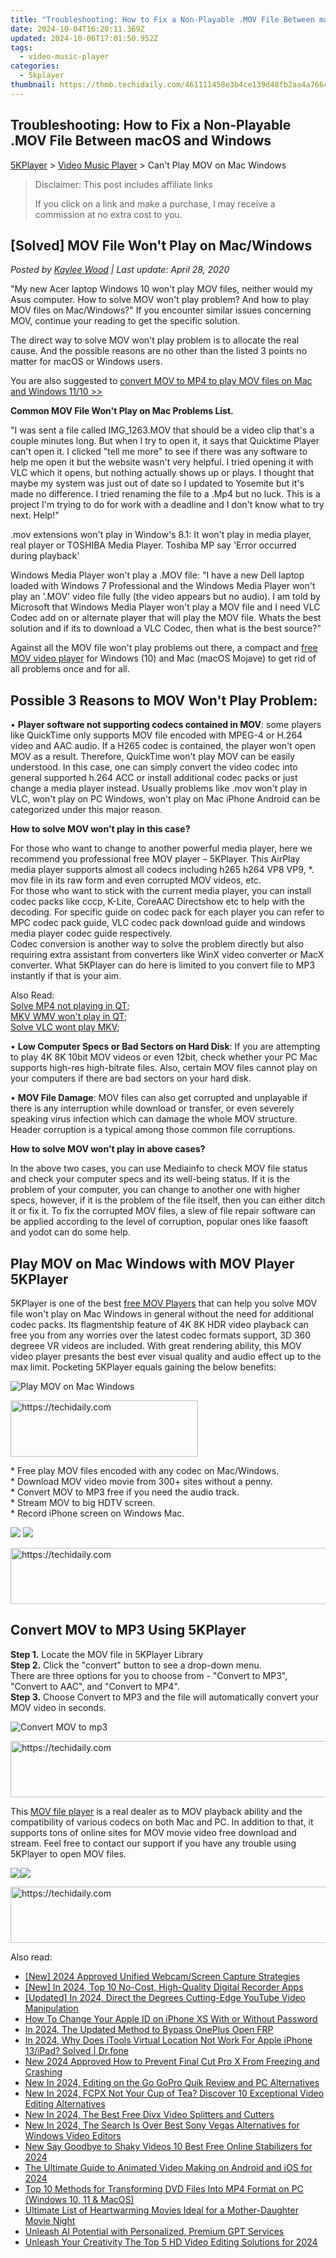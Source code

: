 ```yaml
---
title: "Troubleshooting: How to Fix a Non-Playable .MOV File Between macOS and Windows"
date: 2024-10-04T16:20:11.369Z
updated: 2024-10-06T17:01:50.952Z
tags:
  - video-music-player
categories:
  - 5kplayer
thumbnail: https://thmb.techidaily.com/461111458e3b4ce139d48fb2aa4a766468aa7e6bd6d3f1e4f995324a2a411619.jpg
---
```


## Troubleshooting: How to Fix a Non-Playable .MOV File Between macOS and Windows

[5KPlayer](https://tools.techidaily.com/5kplayer/products/) \> [Video Music Player](https://tools.techidaily.com/5kplayer/video-music-player/) \> Can't Play MOV on Mac Windows

>  Disclaimer: This post includes affiliate links
>
>  If you click on a link and make a purchase, I may receive a commission at no extra cost to you.
>

## \[Solved\] MOV File Won't Play on Mac/Windows

 _Posted by [Kaylee Wood](https://www.quora.com/profile/Amanda-Hu-21) | Last update: April 28, 2020_

"My new Acer laptop Windows 10 won't play MOV files, neither would my Asus computer. How to solve MOV won't play problem? And how to play MOV files on Mac/Windows?" If you encounter similar issues concerning MOV, continue your reading to get the specific solution.

The direct way to solve MOV won't play problem is to allocate the real cause. And the possible reasons are no other than the listed 3 points no matter for macOS or Windows users.

You are also suggested to [convert MOV to MP4 to play MOV files on Mac and Windows 11/10 >>](https://tools.techidaily.com/winxdvd/products/)

**Common MOV File Won't Play on Mac Problems List.**

"I was sent a file called IMG\_1263.MOV that should be a video clip that's a couple minutes long. But when I try to open it, it says that Quicktime Player can't open it. I clicked "tell me more" to see if there was any software to help me open it but the website wasn't very helpful. I tried opening it with VLC which it opens, but nothing actually shows up or plays. I thought that maybe my system was just out of date so I updated to Yosemite but it's made no difference. I tried renaming the file to a .Mp4 but no luck. This is a project I'm trying to do for work with a deadline and I don't know what to try next. Help!"

.mov extensions won't play in Window's 8.1: It won't play in media player, real player or TOSHIBA Media Player. Toshiba MP say 'Error occurred during playback'

Windows Media Player won't play a .MOV file: "I have a new Dell laptop loaded with Windows 7 Professional and the Windows Media Player won't play an '.MOV' video file fully (the video appears but no audio). I am told by Microsoft that Windows Media Player won't play a MOV file and I need VLC Codec add on or alternate player that will play the MOV file. Whats the best solution and if its to download a VLC Codec, then what is the best source?"

Against all the MOV file won't play problems out there, a compact and [free MOV video player](https://tools.techidaily.com/5kplayer/video-music-player/) for Windows (10) and Mac (macOS Mojave) to get rid of all problems once and for all.

## Possible 3 Reasons to MOV Won't Play Problem:

• **Player software not supporting codecs contained in MOV**: some players like QuickTime only supports MOV file encoded with MPEG-4 or H.264 video and AAC audio. If a H265 codec is contained, the player won't open MOV as a result. Therefore, QuickTime won't play MOV can be easily understood. In this case, one can simply convert the video codec into general supported h.264 ACC or install additional codec packs or just change a media player instead. Usually problems like .mov won't play in VLC, won't play on PC Windows, won't play on Mac iPhone Android can be categorized under this major reason.

**How to solve MOV won't play in this case?**

For those who want to change to another powerful media player, here we recommend you professional free MOV player – 5KPlayer. This AirPlay media player supports almost all codecs including h265 h264 VP8 VP9, \*. mov file in its raw form and even corrupted MOV videos, etc.   
For those who want to stick with the current media player, you can install codec packs like cccp, K-Lite, CoreAAC Directshow etc to help with the decoding. For specific guide on codec pack for each player you can refer to MPC codec pack guide, VLC codec pack download guide and windows media player codec guide respectively.   
Codec conversion is another way to solve the problem directly but also requiring extra assistant from converters like WinX video converter or MacX converter. What 5KPlayer can do here is limited to you convert file to MP3 instantly if that is your aim. 

Also Read:   
[Solve MP4 not playing in QT](https://tools.techidaily.com/5kplayer/video-music-player/);   
[MKV WMV won't play in QT](https://tools.techidaily.com/5kplayer/video-music-player/);   
[Solve VLC wont play MKV](https://tools.techidaily.com/5kplayer/video-music-player/);

• **Low Computer Specs or Bad Sectors on Hard Disk**: If you are attempting to play 4K 8K 10bit MOV videos or even 12bit, check whether your PC Mac supports high-res high-bitrate files. Also, certain MOV files cannot play on your computers if there are bad sectors on your hard disk.

• **MOV File Damage**: MOV files can also get corrupted and unplayable if there is any interruption while download or transfer, or even severely speaking virus infection which can damage the whole MOV structure. Header corruption is a typical among those common file corruptions. 

**How to solve MOV won't play in above cases?**

In the above two cases, you can use Mediainfo to check MOV file status and check your computer specs and its well-being status. If it is the problem of your computer, you can change to another one with higher specs, however, if it is the problem of the file itself, then you can either ditch it or fix it. To fix the corrupted MOV files, a slew of file repair software can be applied according to the level of corruption, popular ones like faasoft and yodot can do some help. 

## Play MOV on Mac Windows with MOV Player 5KPlayer

5KPlayer is one of the best [free MOV Players](https://tools.techidaily.com/5kplayer/video-music-player/) that can help you solve MOV file won't play on Mac Windows in general without the need for additional codec packs. Its flagmentship feature of 4K 8K HDR video playback can free you from any worries over the latest codec formats support, 3D 360 degreee VR videos are included. With great rendering ability, this MOV video player presants the best ever visual quality and audio effect up to the max limit. Pocketing 5KPlayer equals gaining the below benefits:

![Play MOV on Mac Windows](https://www.5kplayer.com/video-music-player/img/mov-player-5kplayer.png) 

<!-- affiliate ads begin -->
<a href="https://aligracehair.sjv.io/c/5597632/2115916/19272" target="_top" id="2115916">
  <img src="//a.impactradius-go.com/display-ad/19272-2115916" border="0" alt="https://techidaily.com" width="300" height="90"/>
</a>
<img height="0" width="0" src="https://aligracehair.sjv.io/i/5597632/2115916/19272" style="position:absolute;visibility:hidden;" border="0" />
<!-- affiliate ads end -->

\* Free play MOV files encoded with any codec on Mac/Windows.  
 \* Download MOV video movie from 300+ sites without a penny.  
 \* Convert MOV to MP3 free if you need the audio track.  
 \* Stream MOV to big HDTV screen.  
 \* Record iPhone screen on Windows Mac.

[![](https://www.5kplayer.com/video-music-player/../button/freedownbackmac.png)](https://tools.techidaily.com/5kplayer/products/) [![](https://www.5kplayer.com/video-music-player/../button/freedownwhitewin.png)](https://tools.techidaily.com/5kplayer/products/) 

<!-- affiliate ads begin -->
<a href="https://appsumo.8odi.net/c/5597632/2068408/7443" target="_top" id="2068408">
  <img src="//a.impactradius-go.com/display-ad/7443-2068408" border="0" alt="https://techidaily.com" width="728" height="90"/>
</a>
<img height="0" width="0" src="https://appsumo.8odi.net/i/5597632/2068408/7443" style="position:absolute;visibility:hidden;" border="0" />
<!-- affiliate ads end -->

## Convert MOV to MP3 Using 5KPlayer

**Step 1.** Locate the MOV file in 5KPlayer Library  
**Step 2.** Click the "convert" button to see a drop-down menu.  
 There are three options for you to choose from - "Convert to MP3", "Convert to AAC", and "Convert to MP4".   
**Step 3.** Choose Convert to MP3 and the file will automatically convert your MOV video in seconds. 

![Convert MOV to mp3](https://www.5kplayer.com/video-music-player/img/convert-to-ipad-mp4.jpg) 

<!-- affiliate ads begin -->
<a href="https://appsumo.8odi.net/c/5597632/2094429/7443" target="_top" id="2094429">
  <img src="//a.impactradius-go.com/display-ad/7443-2094429" border="0" alt="https://techidaily.com" width="728" height="90"/>
</a>
<img height="0" width="0" src="https://appsumo.8odi.net/i/5597632/2094429/7443" style="position:absolute;visibility:hidden;" border="0" />
<!-- affiliate ads end -->

This [MOV file player](https://tools.techidaily.com/5kplayer/video-music-player/) is a real dealer as to MOV playback ability and the compatibility of various codecs on both Mac and PC. In addition to that, it supports tons of online sites for MOV movie video free download and stream. Feel free to contact our support if you have any trouble using 5KPlayer to open MOV files. 

[](https://tools.techidaily.com/5kplayer/products/)[![](https://www.5kplayer.com/video-music-player/../button/freedownwhitewin.png)](https://tools.techidaily.com/5kplayer/products/)![](https://www.5kplayer.com/video-music-player/../button/freedownbackmac.png)

<!-- affiliate ads begin -->
<a href="https://appsumo.8odi.net/c/5597632/2100527/7443" target="_top" id="2100527">
  <img src="//a.impactradius-go.com/display-ad/7443-2100527" border="0" alt="https://techidaily.com" width="728" height="90"/>
</a>
<img height="0" width="0" src="https://appsumo.8odi.net/i/5597632/2100527/7443" style="position:absolute;visibility:hidden;" border="0" />
<!-- affiliate ads end -->

<ins class="adsbygoogle"
     style="display:block"
     data-ad-format="autorelaxed"
     data-ad-client="ca-pub-7571918770474297"
     data-ad-slot="1223367746"></ins>

<ins class="adsbygoogle"
     style="display:block"
     data-ad-client="ca-pub-7571918770474297"
     data-ad-slot="8358498916"
     data-ad-format="auto"
     data-full-width-responsive="true"></ins>

<span class="atpl-alsoreadstyle">Also read:</span>
<div><ul>
<li><a href="https://digital-screen-recording.techidaily.com/new-2024-approved-unified-webcamscreen-capture-strategies/"><u>[New] 2024 Approved Unified Webcam/Screen Capture Strategies</u></a></li>
<li><a href="https://visual-screen-recording.techidaily.com/new-in-2024-top-10-no-cost-high-quality-digital-recorder-apps/"><u>[New] In 2024, Top 10 No-Cost, High-Quality Digital Recorder Apps</u></a></li>
<li><a href="https://youtube-zero.techidaily.com/ed-in-2024-direct-the-degrees-cutting-edge-youtube-video-manipulation/"><u>[Updated] In 2024, Direct the Degrees Cutting-Edge YouTube Video Manipulation</u></a></li>
<li><a href="https://ios-unlock.techidaily.com/how-to-change-your-apple-id-on-iphone-xs-with-or-without-password-by-drfone-ios/"><u>How To Change Your Apple ID on iPhone XS With or Without Password</u></a></li>
<li><a href="https://android-frp.techidaily.com/in-2024-the-updated-method-to-bypass-oneplus-open-frp-by-drfone-android/"><u>In 2024, The Updated Method to Bypass OnePlus Open FRP</u></a></li>
<li><a href="https://iphone-location.techidaily.com/in-2024-why-does-itools-virtual-location-not-work-for-apple-iphone-13ipad-solved-drfone-by-drfone-virtual-ios/"><u>In 2024, Why Does iTools Virtual Location Not Work For Apple iPhone 13/iPad? Solved | Dr.fone</u></a></li>
<li><a href="https://video-creation-software.techidaily.com/new-2024-approved-how-to-prevent-final-cut-pro-x-from-freezing-and-crashing/"><u>New 2024 Approved How to Prevent Final Cut Pro X From Freezing and Crashing</u></a></li>
<li><a href="https://video-creation-software.techidaily.com/new-in-2024-editing-on-the-go-gopro-quik-review-and-pc-alternatives/"><u>New In 2024, Editing on the Go GoPro Quik Review and PC Alternatives</u></a></li>
<li><a href="https://video-creation-software.techidaily.com/new-in-2024-fcpx-not-your-cup-of-tea-discover-10-exceptional-video-editing-alternatives/"><u>New In 2024, FCPX Not Your Cup of Tea? Discover 10 Exceptional Video Editing Alternatives</u></a></li>
<li><a href="https://video-creation-software.techidaily.com/new-in-2024-the-best-free-divx-video-splitters-and-cutters/"><u>New In 2024, The Best Free Divx Video Splitters and Cutters</u></a></li>
<li><a href="https://video-creation-software.techidaily.com/new-in-2024-the-search-is-over-best-sony-vegas-alternatives-for-windows-video-editors/"><u>New In 2024, The Search Is Over Best Sony Vegas Alternatives for Windows Video Editors</u></a></li>
<li><a href="https://video-creation-software.techidaily.com/new-say-goodbye-to-shaky-videos-10-best-free-online-stabilizers-for-2024/"><u>New Say Goodbye to Shaky Videos 10 Best Free Online Stabilizers for 2024</u></a></li>
<li><a href="https://video-creation-software.techidaily.com/the-ultimate-guide-to-animated-video-making-on-android-and-ios-for-2024/"><u>The Ultimate Guide to Animated Video Making on Android and iOS for 2024</u></a></li>
<li><a href="https://vp-tips.techidaily.com/top-10-methods-for-transforming-dvd-files-into-mp4-format-on-pc-windows-10-11-and-macos/"><u>Top 10 Methods for Transforming DVD Files Into MP4 Format on PC (Windows 10, 11 & MacOS)</u></a></li>
<li><a href="https://discover-amazing.techidaily.com/ultimate-list-of-heartwarming-movies-ideal-for-a-mother-daughter-movie-night/"><u>Ultimate List of Heartwarming Movies Ideal for a Mother-Daughter Movie Night</u></a></li>
<li><a href="https://tech-savvy.techidaily.com/1721427077410-unleash-ai-potential-with-personalized-premium-gpt-services/"><u>Unleash AI Potential with Personalized, Premium GPT Services</u></a></li>
<li><a href="https://video-creation-software.techidaily.com/unleash-your-creativity-the-top-5-hd-video-editing-solutions-for-2024/"><u>Unleash Your Creativity The Top 5 HD Video Editing Solutions for 2024</u></a></li>
</ul></div>

